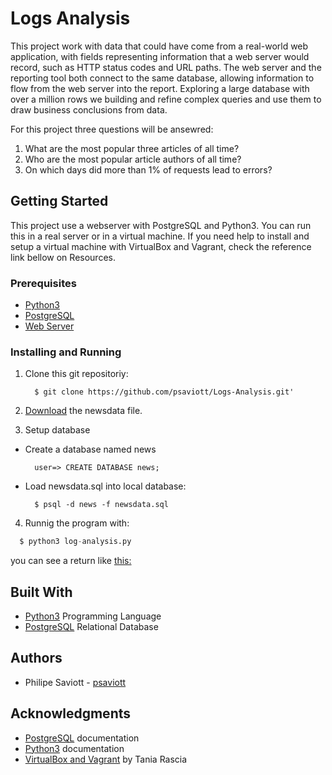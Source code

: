 # Logs Analysis

This project work with data that could have come from a real-world web application, with fields representing information that a web server would record, such as HTTP status codes and URL paths. The web server and the reporting tool both connect to the same database, allowing information to flow from the web server into the report.
Exploring a large database with over a million rows we building and refine complex queries and use them to draw business conclusions from data.

For this project three questions will be ansewred:
  1. What are the most popular three articles of all time?
  2. Who are the most popular article authors of all time?
  3. On which days did more than 1% of requests lead to errors?

## Getting Started
This project use a webserver with PostgreSQL and Python3. You can run this in a real server or in a virtual machine. If you need help to install and setup a virtual machine with VirtualBox and Vagrant, check the reference link bellow on Resources.


### Prerequisites
* [Python3](https://www.python.org/ "Python Homepage")
* [PostgreSQL](https://www.postgresql.org/ "PostgreSQL Homepage")
* [Web Server](https://en.wikipedia.org/wiki/Web_server/ "Wikipedia article about Web Servers")

### Installing and Running
1. Clone this git repositoriy:
    ```
      $ git clone https://github.com/psaviott/Logs-Analysis.git'
    ```
2. [Download](https://d17h27t6h515a5.cloudfront.net/topher/2016/August/57b5f748_newsdata/newsdata.zip "download newsdata.sql") the newsdata file.

3. Setup database

  * Create a database named news
    ```psql
      user=> CREATE DATABASE news;
    ```
  * Load newsdata.sql into local database:
    ```
      $ psql -d news -f newsdata.sql
    ```
4. Runnig the program with:
  ```python
    $ python3 log-analysis.py
  ```
  you can see a return like [this:](/results.txt)

## Built With

* [Python3](https://docs.python.org/ "Python3 documentation") Programming Language
* [PostgreSQL](https://www.postgresql.org "PostgreSQL documentation") Relational Database

## Authors

* Philipe Saviott - [psaviott](https://github.com/psaviott)

## Acknowledgments
* [PostgreSQL](https://www.postgresql.org/docs/10/index.html "PostgreSQL documentation") documentation
* [Python3](https://docs.python.org/3.6/index.html "Python3 documentation") documentation
* [VirtualBox and Vagrant](https://www.taniarascia.com/what-are-vagrant-and-virtualbox-and-how-do-i-use-them/ "How to use Vagrant and VirtualBox") by Tania Rascia

